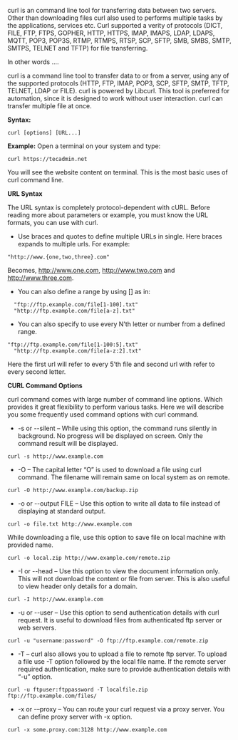 curl is an command line tool for transferring data between two servers. Other than downloading files curl also used to performs multiple tasks by the applications, services etc. Curl supported a verity of protocols (DICT, FILE, FTP, FTPS, GOPHER, HTTP, HTTPS, IMAP, IMAPS, LDAP, LDAPS, MQTT, POP3, POP3S, RTMP, RTMPS, RTSP, SCP, SFTP, SMB, SMBS, SMTP, SMTPS, TELNET and TFTP) for file transferring.

In other words ....

curl is a command line tool to transfer data to or from a server, using any of the supported protocols (HTTP, FTP, IMAP, POP3, SCP, SFTP, SMTP, TFTP, TELNET, LDAP or FILE). curl is powered by Libcurl. This tool is preferred for automation, since it is designed to work without user interaction. curl can transfer multiple file at once.

**Syntax:**
```
curl [options] [URL...]
```

**Example:** Open a terminal on your system and type:

```
curl https://tecadmin.net
```

You will see the website content on terminal. This is the most basic uses of curl command line.

**URL Syntax**

The URL syntax is completely protocol-dependent with cURL. Before reading more about parameters or example, you must know the URL formats, you can use with curl.

* Use braces and quotes to define multiple URLs in single. Here braces expands to multiple urls. For example:
 ```
 "http://www.{one,two,three}.com"
```
Becomes, http://www.one.com, http://www.two.com and http://www.three.com.

* You can also define a range by using [] as in:
```
  "ftp://ftp.example.com/file[1-100].txt"
  "http://ftp.example.com/file[a-z].txt"
```
* You can also specify to use every N’th letter or number from a defined range.
```  
"ftp://ftp.example.com/file[1-100:5].txt"
  "http://ftp.example.com/file[a-z:2].txt"
```
Here the first url will refer to every 5’th file and second url with refer to every second letter.

**CURL Command Options**

curl command comes with large number of command line options. Which provides it great flexibility to perform various tasks. Here we will describe you some frequently used command options with curl command.

* -s or --silent – While using this option, the command runs silently in background. No progress will be displayed on screen. Only the command result will be displayed.
```
curl -s http://www.example.com 
```
* -O – The capital letter “O” is used to download a file using curl command. The filename will remain same on local system as on remote.
```
curl -O http://www.example.com/backup.zip 
```
* -o or --output FILE – Use this option to write all data to file instead of displaying at standard output.
```
curl -o file.txt http://www.example.com 
```
While downloading a file, use this option to save file on local machine with provided name.
```
curl -o local.zip http://www.example.com/remote.zip 
```
* -I or --head – Use this option to view the document information only. This will not download the content or file from server.
This is also useful to view header only details for a domain.
```
curl -I http://www.example.com 
```
*  -u or --user – Use this option to send authentication details with curl request. It is useful to download files from authenticated ftp server or web servers.
```
curl -u "username:password" -O ftp://ftp.example.com/remote.zip
``` 
*  -T – curl also allows you to upload a file to remote ftp server. To upload a file use -T option followed by the local file name. If the remote server required authentication, make sure to provide authentication details with “-u” option.
```
curl -u ftpuser:ftppassword -T localfile.zip ftp://ftp.example.com/files/ 
```
*  -x or -–proxy – You can route your curl request via a proxy server. You can define proxy server with -x option.
```
curl -x some.proxy.com:3128 http://www.example.com 
```